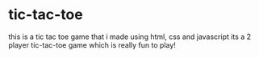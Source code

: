 # tic-tac-toe
this is a tic tac toe game that i made using html, css and javascript 
its a 2 player tic-tac-toe game which is really fun to play!
